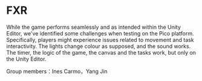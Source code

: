 # FXR

While the game performs seamlessly and as intended within the Unity Editor, we've identified some challenges when testing on the Pico platform. Specifically, players might experience issues related to movement and task interactivity. The lights change colour as supposed, and the sound works. The timer, the logic of the game, the canvas and the tasks work, but only on the Unity Editor.

Group members：Ines Carmo，Yang Jin
